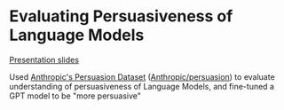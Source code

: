 # Evaluating Persuasiveness of Language Models

[Presentation slides](https://docs.google.com/presentation/d/12q8UaCYGNGlH2Rv7pUfdggLOcynsWnc6e_uK9apHgsQ/edit?usp=sharing)

Used [Anthropic's Persuasion Dataset](https://www.anthropic.com/research/measuring-model-persuasiveness) ([Anthropic/persuasion](https://huggingface.co/datasets/Anthropic/persuasion)) to evaluate understanding of persuasiveness of Language Models, and fine-tuned a GPT model to be "more persuasive"
